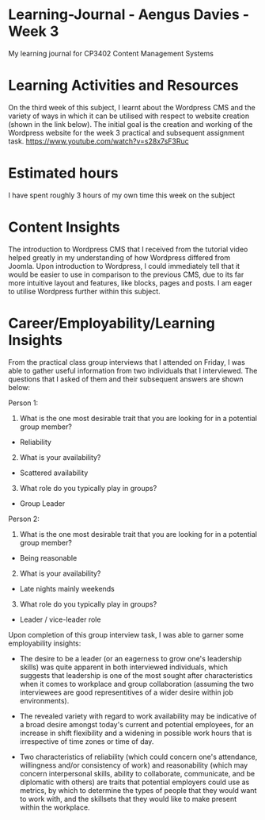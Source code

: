 # Learning-Journal - Aengus Davies - Week 3
My learning journal for CP3402 Content Management Systems

# Learning Activities and Resources
On the third week of this subject, I learnt about the Wordpress CMS and the variety of ways in which it can be utilised with respect to website creation (shown in the link below). The initial goal is the creation and working of the Wordpress website for the week 3 practical and subsequent assignment task.
https://www.youtube.com/watch?v=s28x7sF3Ruc

# Estimated hours
I have spent roughly 3 hours of my own time this week on the subject

# Content Insights
The introduction to Wordpress CMS that I received from the tutorial video helped greatly in my understanding of how Wordpress differed from Joomla. Upon introduction to Wordpress, I could immediately tell that it would be easier to use in comparison to the previous CMS, due to its far more intuitive layout and features, like blocks, pages and posts. I am eager to utilise Wordpress further within this subject.

# Career/Employability/Learning Insights
From the practical class group interviews that I attended on Friday, I was able to gather useful information from two individuals that I interviewed. The questions that I asked of them and their subsequent answers are shown below:

Person 1:
1. What is the one most desirable trait that you are looking for in a potential group member?
- Reliability
2. What is your availability?
- Scattered availability
3. What role do you typically play in groups?
- Group Leader

Person 2:
1. What is the one most desirable trait that you are looking for in a potential group member?
- Being reasonable
2. What is your availability?
- Late nights mainly weekends
3. What role do you typically play in groups?
- Leader / vice-leader role

Upon completion of this group interview task, I was able to garner some employability insights:
- The desire to be a leader (or an eagerness to grow one's leadership skills) was quite apparent in both interviewed individuals, which suggests that leadership is one of the most sought after characteristics when it comes to workplace and group collaboration (assuming the two interviewees are good representitives of a wider desire within job environments).

- The revealed variety with regard to work availability may be indicative of a broad desire amongst today's current and potential employees, for an increase in shift flexibility and a widening in possible work hours that is irrespective of time zones or time of day.

- Two characteristics of reliability (which could concern one's attendance, willingness and/or consistency of work) and reasonability (which may concern interpersonal skills, ability to collaborate, communicate, and be diplomatic with others) are traits that potential employers could use as metrics, by which to determine the types of people that they would want to work with, and the skillsets that they would like to make present within the workplace.
